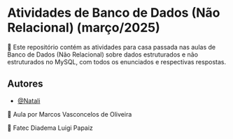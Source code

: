 # Atividades de Banco de Dados (Não Relacional) (março/2025)

🔎 Este repositório contém as atividades para casa passada nas aulas de Banco de Dados (Não Relacional) sobre 
dados estruturados e não estruturados no MySQL, com todos os enunciados e respectivas respostas.

## Autores

- [@Natali](https://github.com/nouveauromance)

🔗 Aula por Marcos Vasconcelos de Oliveira

📍 Fatec Diadema Luigi Papaiz 
